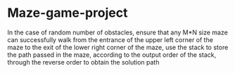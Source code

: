 # Maze-game-project
In the case of random number of obstacles, ensure that any M*N size maze can successfully walk from the entrance of the upper left corner of the maze to the exit of the lower right corner of the maze, use the stack to store the path passed in the maze, according to the output order of the stack, through the reverse order to obtain the solution path
